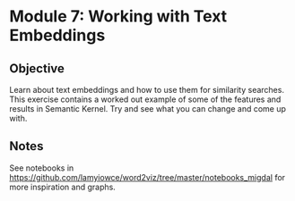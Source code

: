# Module 7: Working with Text Embeddings

## Objective
Learn about text embeddings and how to use them for similarity searches. This exercise contains a worked out example of some of the features and results in Semantic Kernel. Try and see what you can change and come up with.

## Notes
See notebooks in https://github.com/lamyiowce/word2viz/tree/master/notebooks_migdal for more inspiration and graphs.
